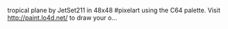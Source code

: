 tropical plane by JetSet211 in 48x48 #pixelart using the C64 palette. Visit http://paint.lo4d.net/ to draw your o… 